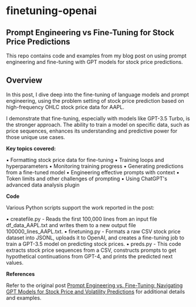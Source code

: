 # finetuning-openai

## Prompt Engineering vs Fine-Tuning for Stock Price Predictions
This repo contains code and examples from my blog post on using prompt engineering and fine-tuning with GPT models for stock price predictions.

## Overview
In this post, I dive deep into the fine-tuning of language models and prompt engineering, using the problem setting of stock price prediction based on high-frequency OHLC stock price data for AAPL.

I demonstrate that fine-tuning, especially with models like GPT-3.5 Turbo, is the stronger approach. The ability to train a model on specific data, such as price sequences, enhances its understanding and predictive power for those unique use cases.

**Key topics covered:**

▪ Formatting stock price data for fine-tuning
▪ Training loops and hyperparameters
▪ Monitoring training progress
▪ Generating predictions from a fine-tuned model
▪ Engineering effective prompts with context
▪ Token limits and other challenges of prompting
▪ Using ChatGPT's advanced data analysis plugin

**Code**

Various Python scripts support the work reported in the post:

▪ createfile.py - Reads the first 100,000 lines from an input file df_data_AAPL.txt and writes them to a new output file 100000_lines_AAPL.txt.
▪ finetuning.py - Formats a raw CSV stock price dataset into JSONL, uploads it to OpenAI, and creates a fine-tuning job to train a GPT-3.5 model on predicting stock prices.
▪ preds.py - This code extracts stock price sequences from a CSV, constructs prompts to get hypothetical continuations from GPT-4, and prints the predicted next values.

**References**

Refer to the original post <a href="https://johncollins.ai/finetuning-openai" target="_blank">Prompt Engineering vs. Fine-Tuning: Navigating GPT Models for Stock Price and Volatility Predictions</a> for additional details and examples.

